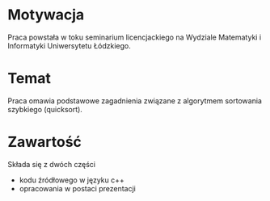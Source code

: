 # Motywacja
Praca powstała w toku seminarium licencjackiego na Wydziale Matematyki i Informatyki Uniwersytetu Łódzkiego. 

# Temat
Praca omawia podstawowe zagadnienia związane z algorytmem sortowania szybkiego (quicksort).

# Zawartość
Składa się z dwóch części
- kodu źródłowego w języku c++
- opracowania w postaci prezentacji 
